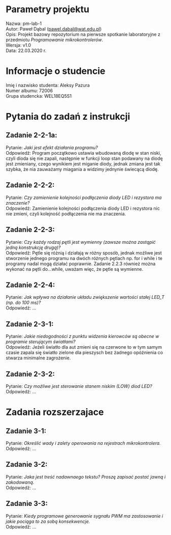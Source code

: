 # Parametry projektu
Nazwa:  pm-lab-1  
Autor:  Paweł Dąbal (pawel.dabal@wat.edu.pl)  
Opis:   Projekt bazowy repozytorium na pierwsze spotkanie laboratoryjne z przedmiotu *Programowanie mikrokontrolerów*.  
Wersja: v1.0  
Data:   22.03.2020 r.  

# Informacje o studencie
Imię i nazwisko studenta:   Aleksy Pazura  
Numer albumu:               72006  
Grupa studencka:            WEL18EQ5S1

# Pytania do zadań z instrukcji
## Zadanie 2-2-1a:
Pytanie:    *Jaki jest efekt działania programu?*  
Odpowiedź:  Program początkowo ustawia wbudowaną diodę w stan niski, czyli dioda się nie zapali, następnie w funkcji loop stan podawany na diodę jest zmieniany, czego wynikiem jest miganie diody, jednak zmiana jest tak szybka, że nia zauważamy miagania a widzimy jednynie świecącą diodę.

## Zadanie 2-2-2:
Pytanie:    *Czy zamienienie kolejności podłączenia diody LED i rezystora ma znaczenie?*  
Odpowiedź:  Zamienienie kolejności podłączenia diody LED i rezystora nic nie zmieni, czyli kolejność podłączenia nie ma znaczenia.

## Zadanie 2-2-3:
Pytanie:    *Czy każdy rodzaj pętli jest wymienny (zawsze można zastąpić jedną konstrukcję drugą)?*  
Odpowiedź:  Pętle się różnią i działają w różny sposób, jednak możliwe jest stworzenie jednego programu na dwóch różnych pętlach np. for i while i te programy nadal mogą działać poprawnie. Zadanie 2.2.3 również można wykonać na pętli do...while, uważam więc, że pętle są wymienne.

## Zadanie 2-2-4:
Pytanie:    *Jak wpływa na działanie układu zwiększenie wartości stałej LED_T (np. do 100 ms)?*  
Odpowiedź:  ...

## Zadanie 2-3-1:
Pytanie:    *Jakie niedogodności z punktu widzenia kierowców są obecne w programie sterującym światłami?*  
Odpowiedź:  Jeżeli światło dla aut zmieni się na czerwone to w tym samym czasie zapala się światło zielone dla pieszysch bez żadnego opóźnienia co stwarza minimalne zagrożenie.

## Zadanie 2-3-2:
Pytanie:    *Czy możliwe jest sterowanie stanem niskim (LOW) diod LED?*  
Odpowiedź:  ...

# Zadania rozszerzajace
## Zadanie 3-1:
Pytanie:    *Określić wady i zalety operowania na rejestrach mikrokontrolera.*  
Odpowiedź:  ...

## Zadanie 3-2:
Pytanie:    *Jaka jest treść nadawnaego tekstu? Proszę zapisać postać jawną i zakodowaną.*  
Odpowiedź:  ...

## Zadanie 3-3:
Pytanie:    *Kiedy programowe generowanie sygnału PWM ma zastosowanie i jakie pociąga to za sobą konsekwencje.*  
Odpowiedź:  ...


